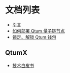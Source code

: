 # 文档列表

* [引言](README.md)
* [如何部署 Qtum 量子链节点](Guidance-of-Qtum-Deployment-and-RPC-Settings.md)
* [锁定、解锁 Qtum 钱包](Encrypt-and-Unlock-Qtum-Wallet/README.md)

## QtumX

+ [技术白皮书](Technical-White-Paper-for-QtumX/README.md)